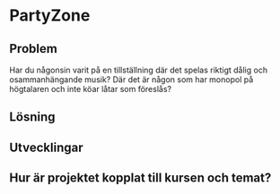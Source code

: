 # PartyZone

## Problem
Har du någonsin varit på en tillställning där det spelas riktigt dålig och osammanhängande musik? Där det är någon som har monopol på högtalaren och inte köar låtar som föreslås? 

## Lösning


## Utvecklingar


## Hur är projektet kopplat till kursen och temat?



